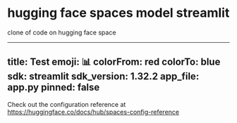 # hugging face spaces model streamlit 
clone of code on hugging face space
 
---
title: Test
emoji: 📊
colorFrom: red
colorTo: blue
sdk: streamlit
sdk_version: 1.32.2
app_file: app.py
pinned: false
---

Check out the configuration reference at https://huggingface.co/docs/hub/spaces-config-reference